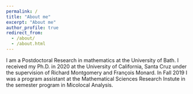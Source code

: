 ```yaml
---
permalink: /
title: "About me"
excerpt: "About me"
author_profile: true
redirect_from: 
  - /about/
  - /about.html
---
```

I am a Postdoctoral Research in mathematics at the University of Bath. I received my Ph.D. in 2020 at the University of California, Santa Cruz under the supervision of Richard Montgomery and François Monard. In Fall 2019 I was a program assistant at the Mathematical Sciences Research Instute in the semester program in Micolocal Analysis.
